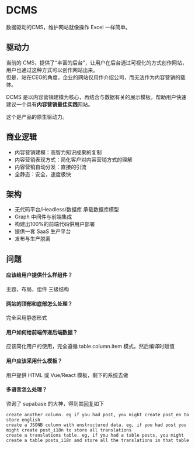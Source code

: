 # DCMS

数据驱动的CMS，维护网站就像操作 Excel 一样简单。

## 驱动力

当前的 CMS，提供了“丰富的后台”，让用户在后台通过可视化的方式创作网站，用户也通过这种方式可以创作网站出来。  
但是，站在CEO的角度，企业的网站仅用作介绍公司，而无法作为内容营销的载体。  

DCMS 是以内容营销建模为核心，再结合与数据有关的展示模板，帮助用户快速建议一个具有**内容营销最佳实践**网站。

这个是产品的原生驱动力。

## 商业逻辑

* 内容营销建模：高智力知识成果的复制
* 内容营销表现方式：简化客户对内容营销方式的理解
* 内容营销自动分发：直接的引流
* 全静态：安全，速度极快

## 架构

* 无代码平台/Headless/数据库  承载数据库模型
* Graph 中间件与前端集成
* 构建出100%的前端代码供用户部署
* 提供一套 SaaS 生产平台
* 发布与生产脱离


## 问题

#### 应该给用户提供什么样组件？

主题，布局，组件 三级结构

#### 网站的顶部和底部怎么处理？

完全采用静态形式

#### 用户如何给前端传递后端数据？

应该简化用户的使用，完全遵循 table.column.item 模式，然后编译时赋值

#### 用户应该采用什么模板？

用户提供 HTML 或 Vue/React 模板，剩下的系统去做

#### 多语言怎么处理？

咨询了 supabase 的大神，得到其[回复](https://github.com/supabase/supabase/issues/5561)如下

```
create another column. eg if you had post, you might create post_en to store english
create a JSONB column with unstructured data. eg, if you had post you might create post_i18n to store all translations
create a translations table. eg, if you had a table posts, you might create a table posts_i18n and store all the translations in that table
```
